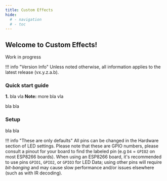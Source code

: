 ```yaml
---
title: Custom Effects
hide:
  # - navigation
  # - toc
---
```


## Welcome to Custom Effects!

Work in progress 

!!! info "Version Info"
    Unless noted otherwise, all information applies to the latest release (vx.y.z.a.b).

### Quick start guide

**1.** bla vla
**Note:** more bla vla

bla bla


### Setup

bla bla

!!! info "These are only defaults"
    All pins can be changed in the Hardware section of LED settings. Please note that these are GPIO numbers, please consult a pinout for your board to find the labeled pin (e.g `D4` = `GPIO2` on most ESP8266 boards). When using an ESP8266 board, it's recommended to use pins `GPIO1`, `GPIO2`, or `GPIO3` for LED Data; using other pins will require _bit-banging_ and may cause slow performance and/or issues elsewhere (such as with IR decoding).
